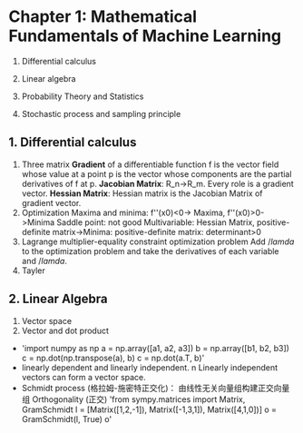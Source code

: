 # Chapter 1: Mathematical Fundamentals of Machine Learning

1. Differential calculus

2. Linear algebra

3. Probability Theory and Statistics

4. Stochastic process and sampling principle

## 1. Differential calculus
1. Three matrix
**Gradient** of a differentiable function f is the vector field whose value at a point p is the vector whose components are the partial derivatives of f at p.
**Jacobian Matrix**: R_n->R_m. Every role is a gradient vector.
**Hessian Matrix**: Hessian matrix is the Jacobian Matrix of gradient vector.
2. Optimization
Maxima and minima: f''(x0)<0-> Maxima, f''(x0)>0->Minima
Saddle point: not good
Multivariable: Hessian Matrix, positive-definite matrix->Minima:
positive-definite matrix: determinant>0
3. Lagrange multiplier-equality constraint optimization problem
Add $/lamda$ to the optimization problem and take the derivatives of each variable and $/lamda$.
4. Tayler

## 2. Linear Algebra
1. Vector space
2. Vector and dot product
- 'import numpy as np
a = np.array([a1, a2, a3])
b = np.array([b1, b2, b3])
c = np.dot(np.transpose(a), b)
c = np.dot(a.T, b)'
- linearly dependent and linearly independent. n Linearly independent vectors can form a vector space.
- Schmidt process (格拉姆-施密特正交化)： 由线性无关向量组构建正交向量组
Orthogonality (正交)
'from sympy.matrices import Matrix, GramSchmidt
l = [Matrix([1,2,-1]), Matrix([-1,3,1]), Matrix([4,1,0])]
o = GramSchmidt(l, True)
o'









